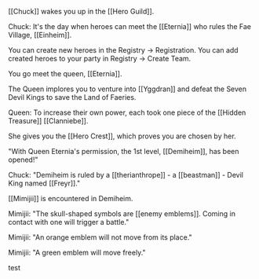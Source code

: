 [[Chuck]] wakes you up in the [[Hero Guild]].

Chuck: It's the day when heroes can meet the [[Eternia]] who rules the Fae Village, [[Einheim]].

You can create new heroes in the Registry -> 
Registration.
You can add created heroes to your party in Registry -> Create Team.

You go meet the queen, [[Eternia]].

The Queen implores you to venture into [[Yggdran]] and defeat the Seven Devil Kings to save the Land of Faeries.

Queen: To increase their own power, each took one piece of the [[Hidden Treasure]] [[Clanniebe]].

She gives you the [[Hero Crest]], which proves you are chosen by her.

"With Queen Eternia's permission, the 1st level, [[Demiheim]], has been opened!"

Chuck: "Demiheim is ruled by a [[therianthrope]] - a [[beastman]] - Devil King named [[Freyr]]."

[[Mimijii]] is encountered in Demiheim.

Mimijii: "The skull-shaped symbols are [[enemy emblems]]. Coming in contact with one will trigger a battle."

Mimijii: "An orange emblem will not move from its place."

Mimijii: "A green emblem will move freely."

test